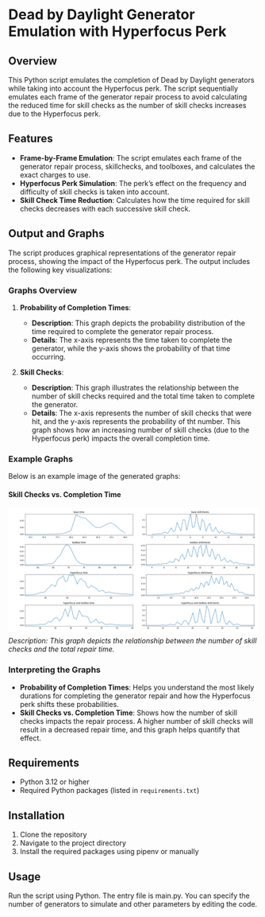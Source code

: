 # Dead by Daylight Generator Emulation with Hyperfocus Perk

## Overview

This Python script emulates the completion of Dead by Daylight generators while taking into account the Hyperfocus perk. The script sequentially emulates each frame of the generator repair process to avoid calculating the reduced time for skill checks as the number of skill checks increases due to the Hyperfocus perk.

## Features

- **Frame-by-Frame Emulation**: The script emulates each frame of the generator repair process, skillchecks, and toolboxes, and calculates the exact charges to use.
- **Hyperfocus Perk Simulation**: The perk’s effect on the frequency and difficulty of skill checks is taken into account.
- **Skill Check Time Reduction**: Calculates how the time required for skill checks decreases with each successive skill check.

## Output and Graphs

The script produces graphical representations of the generator repair process, showing the impact of the Hyperfocus perk. The output includes the following key visualizations:

### Graphs Overview

1. **Probability of Completion Times**:

   - **Description**: This graph depicts the probability distribution of the time required to complete the generator repair process.
   - **Details**: The x-axis represents the time taken to complete the generator, while the y-axis shows the probability of that time occurring.

2. **Skill Checks**:
   - **Description**: This graph illustrates the relationship between the number of skill checks required and the total time taken to complete the generator.
   - **Details**: The x-axis represents the number of skill checks that were hit, and the y-axis represents the probability of tht number. This graph shows how an increasing number of skill checks (due to the Hyperfocus perk) impacts the overall completion time.

### Example Graphs

Below is an example image of the generated graphs:

#### Skill Checks vs. Completion Time

![Skill Checks vs. Completion Time](https://github.com/TheRealSavi/hypyfocus/blob/master/Figure_1.png)
_Description: This graph depicts the relationship between the number of skill checks and the total repair time._

### Interpreting the Graphs

- **Probability of Completion Times**: Helps you understand the most likely durations for completing the generator repair and how the Hyperfocus perk shifts these probabilities.
- **Skill Checks vs. Completion Time**: Shows how the number of skill checks impacts the repair process. A higher number of skill checks will result in a decreased repair time, and this graph helps quantify that effect.

## Requirements

- Python 3.12 or higher
- Required Python packages (listed in `requirements.txt`)

## Installation

1. Clone the repository
2. Navigate to the project directory
3. Install the required packages using pipenv or manually

## Usage

Run the script using Python. The entry file is main.py. You can specify the number of generators to simulate and other parameters by editing the code.
